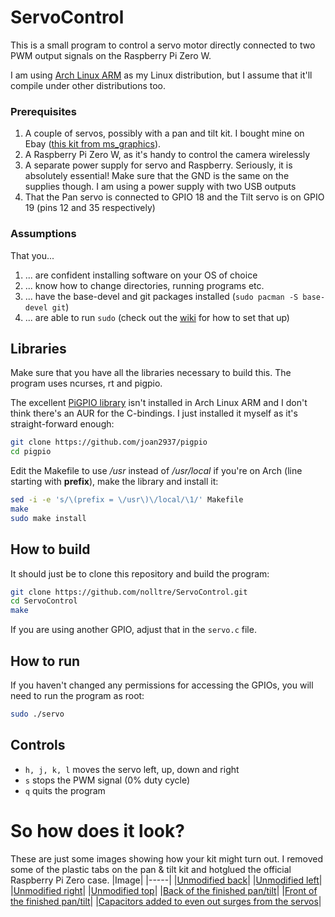 # ServoControl

This is a small program to control a servo motor directly connected to two PWM output signals on the Raspberry Pi Zero W.

I am using [Arch Linux ARM](https://archlinuxarm.org/) as my Linux distribution, but I assume that it'll compile under other distributions too.

### Prerequisites
1. A couple of servos, possibly with a pan and tilt kit. I bought mine on Ebay ([this kit from ms_graphics](https://www.ebay.co.uk/itm/263327419556)).
1. A Raspberry Pi Zero W, as it's handy to control the camera wirelessly
1. A separate power supply for servo and Raspberry. Seriously, it is absolutely essential! Make sure that the GND is the same on the supplies though. I am using a power supply with two USB outputs
1. That the Pan servo is connected to GPIO 18 and the Tilt servo is on GPIO 19 (pins 12 and 35 respectively)

### Assumptions
That you...
1. ... are confident installing software on your OS of choice
1. ... know how to change directories, running programs etc.
1. ... have the base-devel and git packages installed (`sudo pacman -S base-devel git`)
1. ... are able to run `sudo` (check out the [wiki](https://wiki.archlinux.org/index.php/sudo) for how to set that up)

## Libraries
Make sure that you have all the libraries necessary to build this. The program uses ncurses, rt and pigpio.

The excellent [PiGPIO library](http://abyz.me.uk/rpi/pigpio/) isn't installed in Arch Linux ARM and I don't think there's an AUR for the C-bindings. I just installed it myself as it's straight-forward enough:
```bash
git clone https://github.com/joan2937/pigpio
cd pigpio
```

Edit the Makefile to use */usr* instead of */usr/local* if you're on Arch (line starting with **prefix**), make the library and install it:
```bash
sed -i -e 's/\(prefix = \/usr\)\/local/\1/' Makefile
make
sudo make install
```

## How to build
It should just be to clone this repository and build the program:
```bash
git clone https://github.com/nolltre/ServoControl.git
cd ServoControl
make
```

If you are using another GPIO, adjust that in the `servo.c` file.

## How to run
If you haven't changed any permissions for accessing the GPIOs, you will need to run the program as root:
```bash
sudo ./servo
```

## Controls
* `h, j, k, l` moves the servo left, up, down and right
* `s` stops the PWM signal (0% duty cycle)
* `q` quits the program

# So how does it look?
These are just some images showing how your kit might turn out. I removed some of the plastic tabs on the pan & tilt kit and hotglued the official Raspberry Pi Zero case.
|Image|
|-----|
|[Unmodified back](images/UnmodifiedBack.jpg)|
|[Unmodified left](images/UnmodifiedLeft.jpg)|
|[Unmodified right](images/UnmodifiedRight.jpg)|
|[Unmodified top](images/UnmodifiedTop.jpg)|
|[Back of the finished pan/tilt](images/Back.jpg)|
|[Front of the finished pan/tilt](images/Front.jpg)|
|[Capacitors added to even out surges from the servos](images/ServoCaps.jpg)|
